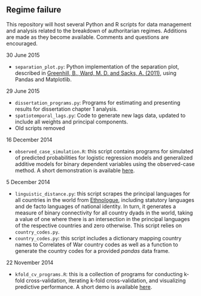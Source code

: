 ## Regime failure

This repository will host several Python and R scripts for data management and analysis related to the breakdown of authoritarian regimes. Additions are made as they become available. Comments and questions are encouraged. 

30 June 2015

- `separation_plot.py`: Python implementation of the separation plot, described in [Greenhill, B., Ward, M. D. and Sacks, A. (2011)](http://onlinelibrary.wiley.com/doi/10.1111/j.1540-5907.2011.00525.x/abstract;jsessionid=BD5CAFFC29F5F6226ECCC31EE41A0CCB.f03t04?deniedAccessCustomisedMessage=&userIsAuthenticated=false), using Pandas and Matplotlib. 

29 June 2015

- `dissertation_programs.py`: Programs for estimating and presenting results for dissertation chapter 1 analysis.
- `spatiotemporal_lags.py`: Code to generate new lags data, updated to include all weights and principal components.
- Old scripts removed

16 December 2014

- `observed_case_simulation.R`: this script contains programs for simulated of predicted probabilities for logistic regression models and generalized additive models for binary dependent variables using the observed-case method. A short demonstration is available [here](http://www.thomaswbrawner.com/simulation.html 'Simulation demo').

5 December 2014

- `linguistic_distance.py`: this script scrapes the principal languages for all countries in the world from [Ethnologue](http://www.ethnologue.com/ 'Ethnologue: Languages of the World'), including statutory languages and de facto languages of national identity. In turn, it generates a measure of binary connectivity for all country dyads in the world, taking a value of one where there is an intersection in the principal languages of the respective countries and zero otherwise. This script relies on `country_codes.py`. 
- `country_codes.py`: this script includes a dictionary mapping country names to Correlates of War country codes as well as a function to generate the country codes for a provided *pandas* data frame. 

22 November 2014

- `kfold_cv_programs.R`: this is a collection of programs for conducting k-fold cross-validation, iterating k-fold cross-validation, and visualizing predictive performance. A short demo is available [here](http://www.thomaswbrawner.com/cross-validation.html 'k-fold CV demo').
 


